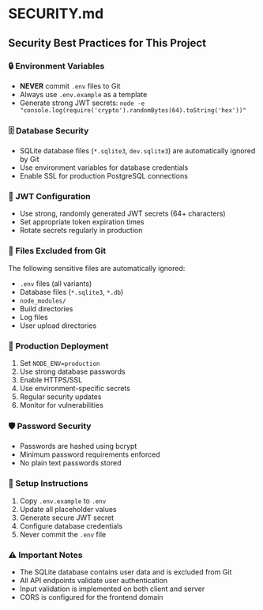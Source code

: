 # SECURITY.md

## Security Best Practices for This Project

### 🔒 Environment Variables
- **NEVER** commit `.env` files to Git
- Always use `.env.example` as a template
- Generate strong JWT secrets: `node -e "console.log(require('crypto').randomBytes(64).toString('hex'))"`

### 🗄️ Database Security
- SQLite database files (`*.sqlite3`, `dev.sqlite3`) are automatically ignored by Git
- Use environment variables for database credentials
- Enable SSL for production PostgreSQL connections

### 🔑 JWT Configuration
- Use strong, randomly generated JWT secrets (64+ characters)
- Set appropriate token expiration times
- Rotate secrets regularly in production

### 📁 Files Excluded from Git
The following sensitive files are automatically ignored:
- `.env` files (all variants)
- Database files (`*.sqlite3`, `*.db`)
- `node_modules/`
- Build directories
- Log files
- User upload directories

### 🚀 Production Deployment
1. Set `NODE_ENV=production`
2. Use strong database passwords
3. Enable HTTPS/SSL
4. Use environment-specific secrets
5. Regular security updates
6. Monitor for vulnerabilities

### 🛡️ Password Security
- Passwords are hashed using bcrypt
- Minimum password requirements enforced
- No plain text passwords stored

### 📝 Setup Instructions
1. Copy `.env.example` to `.env`
2. Update all placeholder values
3. Generate secure JWT secret
4. Configure database credentials
5. Never commit the `.env` file

### ⚠️ Important Notes
- The SQLite database contains user data and is excluded from Git
- All API endpoints validate user authentication
- Input validation is implemented on both client and server
- CORS is configured for the frontend domain
